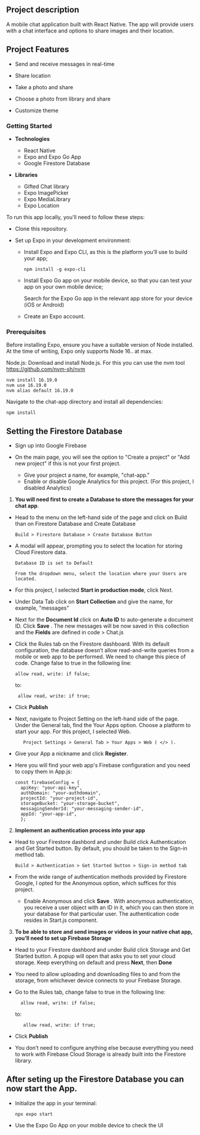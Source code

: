 ## Project description

A mobile chat application built with React Native. The app will provide users with a chat interface and options to share images and their location.

## Project Features

- Send and receive messages in real-time

- Share location

- Take a photo and share

- Choose a photo from library and share

- Customize theme

### Getting Started

- **Technologies**

  - React Native
  - Expo and Expo Go App
  - Google Firestore Database

- **Libraries**
  - Gifted Chat library
  - Expo ImagePicker
  - Expo MediaLibrary
  - Expo Location

To run this app locally, you'll need to follow these steps:

- Clone this repository.
- Set up Expo in your development environment:

  - Install Expo and Expo CLI, as this is the platform you’ll use to build your app;

        npm install -g expo-cli

  - Install Expo Go app on your mobile device, so that you can test your app on your own mobile device;

    Search for the Expo Go app in the relevant app store for your device (iOS or Android)

  - Create an Expo account.

### Prerequisites

Before installing Expo, ensure you have a suitable version of Node installed. At the time of writing, Expo only supports Node 16.. at max.

Node.js: Download and install Node.js. For this you can use the nvm tool https://github.com/nvm-sh/nvm

    nvm install 16.19.0
    nvm use 16.19.0
    nvm alias default 16.19.0

Navigate to the chat-app directory and install all dependencies:

    npm install

## Setting the Firestore Database

- Sign up into Google Firebase

- On the main page, you will see the option to "Create a project" or "Add new project" if this is not your first project.

  - Give your project a name, for example, "chat-app."
  - Enable or disable Google Analytics for this project. (For this project, I disabled Analytics)

1. **You will need first to create a Database to store the messages for your chat app**.

- Head to the menu on the left-hand side of the page and click on Build than on Firestore Database and Create Database

      Build > Firestore Database > Create Database Button

- A modal will appear, prompting you to select the location for storing Cloud Firestore data.

      Database ID is set to Default

      From the dropdown menu, select the location where your Users are located.

- For this project, I selected **Start in production mode**, click Next.

- Under Data Tab click on **Start Collection** and give the name, for example, "messages"
- Next for the **Document Id** click on **Auto ID** to auto-generate a document ID. Click **Save** . The new messages will be now saved in this collection and the **Fields** are defined in code > Chat.js

- Click the Rules tab on the Firestore dashboard. With its default configuration, the database doesn’t allow read-and-write queries from a mobile or web app to be performed. We need to change this piece of code. Change false to true in the following line:

      allow read, write: if false;

  to:

       allow read, write: if true;

- Click **Publish**

- Next, navigate to Project Setting on the left-hand side of the page. Under the General tab, find the Your Apps option. Choose a platform to start your app. For this project, I selected Web.

         Project Settings > General Tab > Your Apps > Web ( </> ).

- Give your App a nickname and click **Register**.

- Here you will find your web app's Firebase configuration and you need to copy them in App.js:

      const firebaseConfig = {
        apiKey: "your-api-key",
        authDomain: "your-authdomain",
        projectId: "your-project-id",
        storageBucket: "your-storage-bucket",
        messagingSenderId: "your-messaging-sender-id",
        appId: "your-app-id",
        };

2.  **Implement an authentication process into your app**

- Head to your Firestore dashbord and under Build click Authentication and Get Started button. By default, you should be taken to the Sign-in method tab.

      Build > Authentication > Get Started button > Sign-in method tab

- From the wide range of authentication methods provided by Firestore Google, I opted for the Anonymous option, which suffices for this project.

  - Enable Anonymous and click **Save** . With anonymous authentication, you receive a user object with an ID in it, which you can then store in your database for that particular user. The authentication code resides in Start.js component.

3. **To be able to store and send images or videos in your native chat app, you’ll need to set up Firebase Storage**

- Head to your Firestore dashbord and under Build click Storage and Get Started button. A popup will open that asks you to set your cloud storage. Keep everything on default and press **Next**, then **Done**

- You need to allow uploading and downloading files to and from the storage, from whichever device connects to your Firebase Storage.

- Go to the Rules tab, change false to true in the following line:

        allow read, write: if false;

  to:

         allow read, write: if true;

- Click **Publish**

- You don’t need to configure anything else because everything you need to work with Firebase Cloud Storage is already built into the Firestore library.

## After seting up the Firestore Database you can now start the App.

- Initialize the app in your terminal:

      npx expo start

- Use the Expo Go App on your mobile device to check the UI
